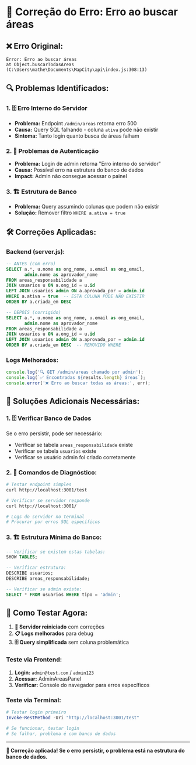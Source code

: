 # 🔧 Correção do Erro: Erro ao buscar áreas

## ❌ **Erro Original:**
```
Error: Erro ao buscar áreas
at Object.buscarTodasAreas (C:\Users\mathe\Documents\MapCity\api\index.js:308:13)
```

## 🔍 **Problemas Identificados:**

### **1. 🗄️ Erro Interno do Servidor**
- **Problema:** Endpoint `/admin/areas` retorna erro 500
- **Causa:** Query SQL falhando - coluna `ativa` pode não existir
- **Sintoma:** Tanto login quanto busca de áreas falham

### **2. 🔐 Problemas de Autenticação**
- **Problema:** Login de admin retorna "Erro interno do servidor"
- **Causa:** Possível erro na estrutura do banco de dados
- **Impact:** Admin não consegue acessar o painel

### **3. 🏗️ Estrutura de Banco**
- **Problema:** Query assumindo colunas que podem não existir
- **Solução:** Remover filtro `WHERE a.ativa = true` 

## 🛠️ **Correções Aplicadas:**

### **Backend (server.js):**
```sql
-- ANTES (com erro)
SELECT a.*, u.nome as ong_nome, u.email as ong_email,
       admin.nome as aprovador_nome
FROM areas_responsabilidade a 
JOIN usuarios u ON a.ong_id = u.id 
LEFT JOIN usuarios admin ON a.aprovada_por = admin.id
WHERE a.ativa = true  -- ESTA COLUNA PODE NÃO EXISTIR
ORDER BY a.criada_em DESC

-- DEPOIS (corrigido)
SELECT a.*, u.nome as ong_nome, u.email as ong_email,
       admin.nome as aprovador_nome
FROM areas_responsabilidade a 
JOIN usuarios u ON a.ong_id = u.id 
LEFT JOIN usuarios admin ON a.aprovada_por = admin.id
ORDER BY a.criada_em DESC  -- REMOVIDO WHERE
```

### **Logs Melhorados:**
```javascript
console.log('🔍 GET /admin/areas chamado por admin');
console.log(`✅ Encontradas ${results.length} áreas`);
console.error('❌ Erro ao buscar todas as áreas:', err);
```

## 🚨 **Soluções Adicionais Necessárias:**

### **1. 🗄️ Verificar Banco de Dados**
Se o erro persistir, pode ser necessário:
- Verificar se tabela `areas_responsabilidade` existe
- Verificar se tabela `usuarios` existe  
- Verificar se usuário admin foi criado corretamente

### **2. 🔧 Comandos de Diagnóstico:**
```bash
# Testar endpoint simples
curl http://localhost:3001/test

# Verificar se servidor responde
curl http://localhost:3001/

# Logs do servidor no terminal
# Procurar por erros SQL específicos
```

### **3. 🏗️ Estrutura Mínima do Banco:**
```sql
-- Verificar se existem estas tabelas:
SHOW TABLES;

-- Verificar estrutura:
DESCRIBE usuarios;
DESCRIBE areas_responsabilidade;

-- Verificar se admin existe:
SELECT * FROM usuarios WHERE tipo = 'admin';
```

## 🧪 **Como Testar Agora:**

1. **🔄 Servidor reiniciado** com correções
2. **📋 Logs melhorados** para debug
3. **🗄️ Query simplificada** sem coluna problemática

### **Teste via Frontend:**
1. **Login:** `admin@test.com` / `admin123`
2. **Acessar:** AdminAreasPanel
3. **Verificar:** Console do navegador para erros específicos

### **Teste via Terminal:**
```powershell
# Testar login primeiro
Invoke-RestMethod -Uri "http://localhost:3001/test"

# Se funcionar, testar login
# Se falhar, problema é com banco de dados
```

---

**🚀 Correção aplicada! Se o erro persistir, o problema está na estrutura do banco de dados.**
